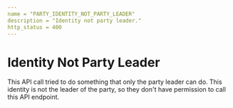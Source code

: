 ```yaml
---
name = "PARTY_IDENTITY_NOT_PARTY_LEADER"
description = "Identity not party leader."
http_status = 400
---
```


# Identity Not Party Leader

This API call tried to do something that only the party leader can do. This identity is not the leader of the party, so they don't have permission to call this API endpoint.

